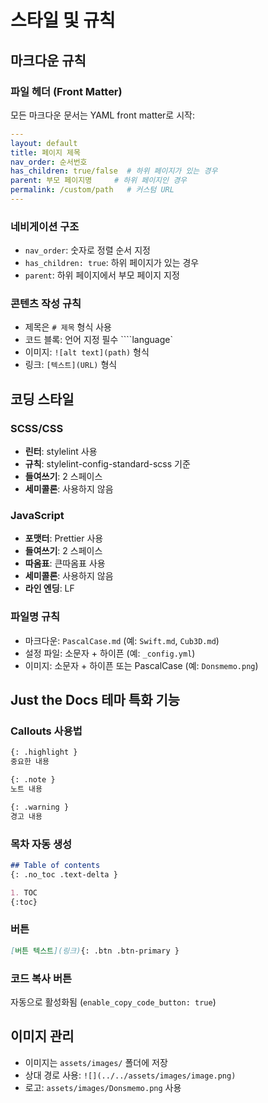 # 스타일 및 규칙

## 마크다운 규칙

### 파일 헤더 (Front Matter)
모든 마크다운 문서는 YAML front matter로 시작:
```yaml
---
layout: default
title: 페이지 제목
nav_order: 순서번호
has_children: true/false  # 하위 페이지가 있는 경우
parent: 부모 페이지명     # 하위 페이지인 경우
permalink: /custom/path   # 커스텀 URL
---
```

### 네비게이션 구조
- `nav_order`: 숫자로 정렬 순서 지정
- `has_children: true`: 하위 페이지가 있는 경우
- `parent`: 하위 페이지에서 부모 페이지 지정

### 콘텐츠 작성 규칙
- 제목은 `# 제목` 형식 사용
- 코드 블록: 언어 지정 필수 ````language`
- 이미지: `![alt text](path)` 형식
- 링크: `[텍스트](URL)` 형식

## 코딩 스타일

### SCSS/CSS
- **린터**: stylelint 사용
- **규칙**: stylelint-config-standard-scss 기준
- **들여쓰기**: 2 스페이스
- **세미콜론**: 사용하지 않음

### JavaScript
- **포맷터**: Prettier 사용
- **들여쓰기**: 2 스페이스
- **따옴표**: 큰따옴표 사용
- **세미콜론**: 사용하지 않음
- **라인 엔딩**: LF

### 파일명 규칙
- 마크다운: `PascalCase.md` (예: `Swift.md`, `Cub3D.md`)
- 설정 파일: 소문자 + 하이픈 (예: `_config.yml`)
- 이미지: 소문자 + 하이픈 또는 PascalCase (예: `Donsmemo.png`)

## Just the Docs 테마 특화 기능

### Callouts 사용법
```markdown
{: .highlight }
중요한 내용

{: .note }
노트 내용

{: .warning }
경고 내용
```

### 목차 자동 생성
```markdown
## Table of contents
{: .no_toc .text-delta }

1. TOC
{:toc}
```

### 버튼
```markdown
[버튼 텍스트](링크){: .btn .btn-primary }
```

### 코드 복사 버튼
자동으로 활성화됨 (`enable_copy_code_button: true`)

## 이미지 관리
- 이미지는 `assets/images/` 폴더에 저장
- 상대 경로 사용: `![](../../assets/images/image.png)`
- 로고: `assets/images/Donsmemo.png` 사용